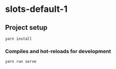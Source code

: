 # slots-default-1

## Project setup
```
yarn install
```

### Compiles and hot-reloads for development
```
yarn run serve
```

